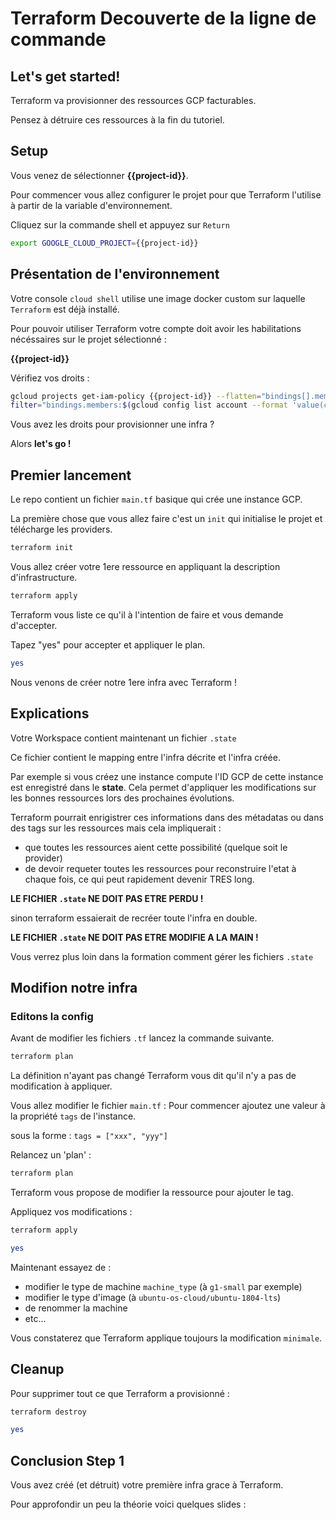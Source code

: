 # Terraform Decouverte de la ligne de commande


## Let's get started!

<walkthrough-project-billing-setup></walkthrough-project-billing-setup>

Terraform va provisionner des ressources GCP facturables.

Pensez à détruire ces ressources à la fin du tutoriel.

## Setup

Vous venez de sélectionner **{{project-id}}**. 

Pour commencer vous allez configurer le projet pour que Terraform l'utilise à partir de la variable d'environnement.

Cliquez sur la commande shell et appuyez sur `Return`


```bash
export GOOGLE_CLOUD_PROJECT={{project-id}}
```

## Présentation de l'environnement 

Votre console `cloud shell` utilise une image docker custom sur laquelle `Terraform` est déjà installé.

Pour pouvoir utiliser Terraform votre compte doit avoir les habilitations nécéssaires sur le projet sélectionné : 

**{{project-id}}**

Vérifiez vos droits :


```bash
gcloud projects get-iam-policy {{project-id}} --flatten="bindings[].members" --format="table(bindings.role)" --
filter="bindings.members:$(gcloud config list account --format 'value(core.account)')"
```

Vous avez les droits pour provisionner une infra ? 

Alors **let's go !**

## Premier lancement

Le repo contient un fichier `main.tf`  basique qui crée une instance GCP.

La première chose que vous allez faire c'est un `init` qui initialise le projet et télécharge les providers.

```bash
terraform init
```

Vous allez créer votre 1ere ressource en appliquant la description d'infrastructure.

```bash
terraform apply
```

Terraform vous liste ce qu'il à l'intention de faire et vous demande d'accepter.

Tapez "yes" pour accepter et appliquer le plan.

```bash
yes
```

<walkthrough-conclusion-trophy></walkthrough-conclusion-trophy>


Nous venons de créer notre 1ere infra avec Terraform !

## Explications

Votre Workspace contient maintenant un fichier `.state` 

Ce fichier contient le mapping entre l'infra décrite et l'infra créée. 

Par exemple si vous créez une instance compute l'ID GCP de cette instance est enregistré dans le **state**.
Cela permet d'appliquer les modifications sur les bonnes ressources lors des prochaines évolutions.

Terraform pourrait enrigistrer ces informations dans des métadatas ou dans des tags sur les ressources mais cela impliquerait :

-  que toutes les ressources aient cette possibilité (quelque soit le provider)
-  de devoir requeter toutes les ressources pour reconstruire l'etat à chaque fois, ce qui peut rapidement devenir TRES long. 


**LE FICHIER `.state` NE DOIT PAS ETRE PERDU !** 

sinon terraform essaierait de recréer toute l'infra en double.


**LE FICHIER `.state` NE DOIT PAS ETRE MODIFIE A LA MAIN !** 

Vous verrez plus loin dans la formation comment gérer les fichiers `.state`


## Modifion notre infra

### Editons la config

Avant de modifier les fichiers `.tf` lancez la commande suivante.

```bash
terraform plan
```

La définition n'ayant pas changé Terraform vous dit qu'il n'y a pas de modification à appliquer.

Vous allez modifier le fichier `main.tf` : Pour commencer ajoutez une valeur à la propriété `tags` de l'instance. 

sous la forme : `tags = ["xxx", "yyy"]`
 
Relancez un 'plan' :

```bash
terraform plan
```

Terraform vous propose de modifier la ressource pour ajouter le tag.


Appliquez vos modifications :

```bash
terraform apply
```

```bash
yes
```

Maintenant essayez de :
 
-   modifier le type de machine `machine_type` (à `g1-small` par exemple)
-   modifier le type d'image (à `ubuntu-os-cloud/ubuntu-1804-lts`)
-   de renommer la machine
-   etc...



Vous constaterez que Terraform applique toujours la modification `minimale`.



## Cleanup

Pour supprimer tout ce que Terraform a provisionné :

```bash
terraform destroy
```
```bash
yes
```

## Conclusion Step 1

Vous avez créé (et détruit) votre première infra grace à Terraform.

Pour approfondir un peu la théorie voici quelques slides :





